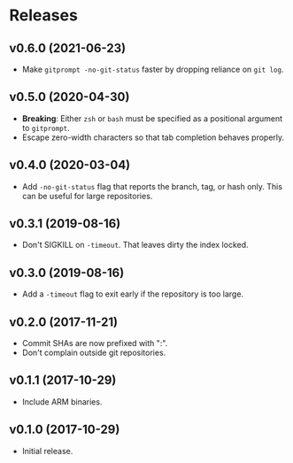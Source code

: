 Releases
========

v0.6.0 (2021-06-23)
-------------------

-   Make `gitprompt -no-git-status` faster by dropping reliance on `git log`.


v0.5.0 (2020-04-30)
-------------------

-   **Breaking**: Either `zsh` or `bash` must be specified as a positional
    argument to `gitprompt`.
-   Escape zero-width characters so that tab completion behaves properly.


v0.4.0 (2020-03-04)
-------------------

-   Add `-no-git-status` flag that reports the branch, tag, or hash only. This
    can be useful for large repositories.


v0.3.1 (2019-08-16)
-------------------

-   Don't SIGKILL on `-timeout`. That leaves dirty the index locked.


v0.3.0 (2019-08-16)
-------------------

-   Add a `-timeout` flag to exit early if the repository is too large.


v0.2.0 (2017-11-21)
-------------------

-   Commit SHAs are now prefixed with ":".
-   Don't complain outside git repositories.


v0.1.1 (2017-10-29)
-------------------

-   Include ARM binaries.


v0.1.0 (2017-10-29)
-------------------

-   Initial release.

